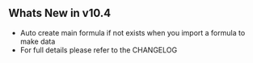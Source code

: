 Whats New in v10.4
--------------------------
- Auto create main formula if not exists when you import a formula to make data
- For full details please refer to the CHANGELOG

